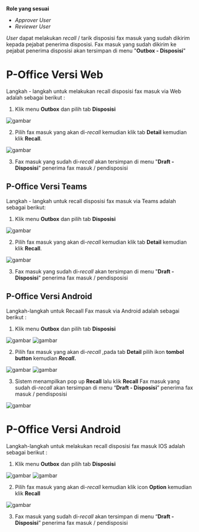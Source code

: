**Role yang sesuai**

- *Approver User*
- *Reviewer User*

*User* dapat melakukan *recall* / tarik disposisi fax masuk yang sudah dikirim kepada pejabat penerima disposisi. Fax masuk yang sudah dikirim ke pejabat penerima disposisi akan tersimpan di menu "**Outbox - Disposisi**" 

# **P-Office Versi Web**

Langkah - langkah untuk melakukan recall disposisi fax masuk via Web adalah sebagai berikut :

1. Klik menu **Outbox** dan pilih tab **Disposisi**

![gambar](FaxMasuk/FM_WEB/Recall01.png) 

2. Pilih fax masuk yang akan di-*recall* kemudian klik tab **Detail** kemudian klik **Recall**.
   
![gambar](FaxMasuk/FM_WEB/Recall02.png) 

3. Fax masuk yang sudah di-*recall* akan tersimpan di menu "**Draft - Disposisi**" penerima fax masuk / pendisposisi

## **P-Office Versi Teams**

Langkah - langkah untuk recall disposisi fax masuk via Teams adalah sebagai berikut: 

1. Klik menu **Outbox** dan pilih tab **Disposisi**

![gambar](FaxMasuk/FM_Teams/FM47.png)

2. Pilih fax masuk yang akan di-*recall* kemudian klik tab **Detail** kemudian klik **Recall**.

![gambar](FaxMasuk/FM_Teams/FM49.png)

3. Fax masuk yang sudah di-*recall* akan tersimpan di menu "**Draft - Disposisi**" penerima fax masuk / pendisposisi


## **P-Office Versi Android**

Langkah-langkah untuk Recaall Fax masuk via Android adalah sebagai berikut :

1. Klik menu **Outbox** dan pilih tab **Disposisi**

![gambar](FaxMasuk/FM_Android/Recalldisposisi/A01.jpg) ![gambar](FaxMasuk/FM_Android/Recalldisposisi/A02.jpg)

2. Pilih fax masuk yang akan di-_recall_ ,pada tab **Detail** pilih ikon **tombol button** kemudian **_Recall_.**

![gambar](FaxMasuk/FM_Android/Recalldisposisi/A03.jpg) ![gambar](FaxMasuk/FM_Android/Recalldisposisi/A04.jpg)

3. Sistem menampilkan pop up **Recall** lalu klik **Recall** Fax masuk yang sudah di-_recall_ akan tersimpan di menu “**Draft - Disposisi**” penerima fax masuk / pendisposisi

![gambar](FaxMasuk/FM_Android/Recalldisposisi/A05.jpg)


# **P-Office Versi Android**
Langkah-langkah untuk melakukan recall disposisi fax masuk IOS adalah sebagai berikut :

1. Klik menu **Outbox** dan pilih tab **Disposisi**

![gambar](FaxMasuk/FM_IOS/FM-37.1.png) ![gambar](FaxMasuk/FM_IOS/FM-37.2.png) 

2. Pilih fax masuk yang akan di-_recall_ kemudian klik icon **Option** kemudian klik **Recall**

![gambar](FaxMasuk/FM_IOS/FM-38.png)

3. Fax masuk yang sudah di-_recall_ akan tersimpan di menu “**Draft - Disposisi**” penerima fax masuk / pendisposisi
